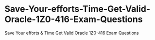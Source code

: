 # Save-Your-efforts-Time-Get-Valid-Oracle-1Z0-416-Exam-Questions
Save Your efforts &amp; Time Get Valid Oracle 1Z0-416 Exam Questions
